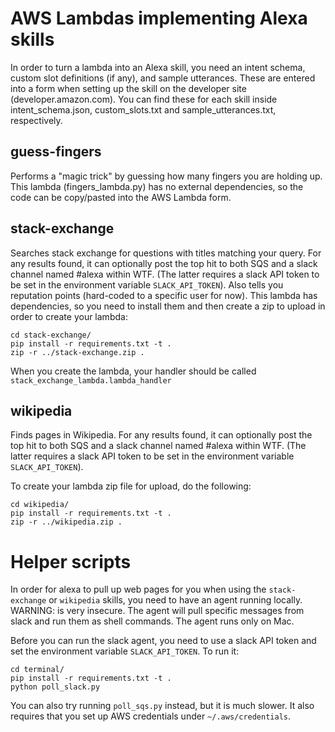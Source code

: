 # AWS Lambdas implementing Alexa skills

In order to turn a lambda into an Alexa skill, you need an intent schema, custom slot definitions (if any), and sample utterances.
These are entered into a form when setting up the skill on the developer site (developer.amazon.com). You can find these for
each skill inside intent_schema.json, custom_slots.txt and sample_utterances.txt, respectively.

## guess-fingers

Performs a "magic trick" by guessing how many fingers you are holding up. This lambda (fingers_lambda.py) has no external dependencies, 
so the code can be copy/pasted into the AWS Lambda form.

## stack-exchange

Searches stack exchange for questions with titles matching your query. For any results found, it can optionally post the top hit
to both SQS and a slack channel named #alexa within WTF. (The latter requires a slack API token to be set in the environment
variable `SLACK_API_TOKEN`). Also tells you reputation points (hard-coded to a specific
user for now). This lambda has dependencies, so you need to install them and then create a zip to upload in order to create
your lambda:

```
cd stack-exchange/
pip install -r requirements.txt -t .
zip -r ../stack-exchange.zip .
```

When you create the lambda, your handler should be called `stack_exchange_lambda.lambda_handler`

## wikipedia

Finds pages in Wikipedia. For any results found, it can optionally post the top hit
to both SQS and a slack channel named #alexa within WTF. (The latter requires a slack API token to be set in the environment
variable `SLACK_API_TOKEN`).

To create your lambda zip file for upload, do the following:

```
cd wikipedia/
pip install -r requirements.txt -t .
zip -r ../wikipedia.zip .
```

# Helper scripts

In order for alexa to pull up web pages for you when using the `stack-exchange` or `wikipedia` skills, you need to have an 
agent running locally. WARNING: is very insecure. The agent will pull specific messages from slack and run them as shell
commands. The agent runs only on Mac. 

Before you can run the slack agent, you need to use a slack API token and set the environment variable `SLACK_API_TOKEN`.
To run it:

```
cd terminal/
pip install -r requirements.txt -t .
python poll_slack.py
```

You can also try running `poll_sqs.py` instead, but it is much slower. It also requires that you set up AWS credentials
under `~/.aws/credentials`.



